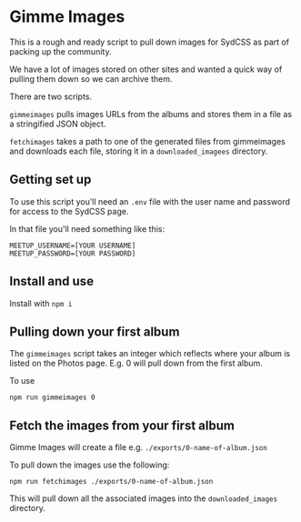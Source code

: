 # Gimme Images

This is a rough and ready script to pull down images for SydCSS as part of packing up the community. 

We have a lot of images stored on other sites and wanted a quick way of pulling them down so we can archive them.

There are two scripts. 

`gimmeimages` pulls images URLs from the albums and stores them in a file as a stringified JSON object. 

`fetchimages` takes a path to one of the generated files from gimmeimages and downloads each file, storing it in a `downloaded_imagees` directory. 

## Getting set up

To use this script you'll need an `.env` file with the user name and password for access to the SydCSS page. 

In that file you'll need something like this: 

```
MEETUP_USERNAME=[YOUR USERNAME]
MEETUP_PASSWORD=[YOUR PASSWORD]
```

## Install and use

Install with `npm i`

## Pulling down your first album 

The `gimmeimages` script takes an integer which reflects where your album is listed on the Photos page. E.g. 0 will pull down from the first album. 

To use
```
npm run gimmeimages 0
```

## Fetch the images from your first album 

Gimme Images will create a file e.g. `./exports/0-name-of-album.json`

To pull down the images use the following:

```
npm run fetchimages ./exports/0-name-of-album.json 
```

This will pull down all the associated images into the `downloaded_images` directory.